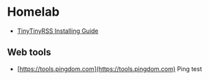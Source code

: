 # Homelab
* [TinyTinyRSS Installing Guide](https://sankarara.github.io/TinyTinyRSS_Installing_Guide.html)  

## Web tools
* [https://tools.pingdom.com](https://tools.pingdom.com) Ping test
